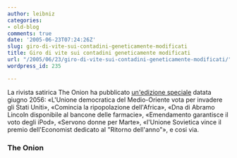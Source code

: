 ```yaml
---
author: leibniz
categories:
- old-blog
comments: true
date: '2005-06-23T07:24:26Z'
slug: giro-di-vite-sui-contadini-geneticamente-modificati
title: Giro di vite sui contadini geneticamente modificati
url: "/2005/06/23/giro-di-vite-sui-contadini-geneticamente-modificati/"
wordpress_id: 235

---
```

La rivista satirica The Onion ha pubblicato [un'edizione speciale](https://www.theonion.com/2056-06-22/)
datata giugno 2056: «L'Unione democratica del Medio-Oriente vota per
invadere gli Stati Uniti», «Comincia la ripopolazione dell'Africa»,
«Dna di Abramo Lincoln disponibile al bancone delle farmacie»,
«Emendamento garantisce il voto degli iPod», «Servono donne per Marte»,
«l'Unione Sovietica vince il premio dell'Economist dedicato al "Ritorno
dell'anno"», e cosi via.  



### The Onion

